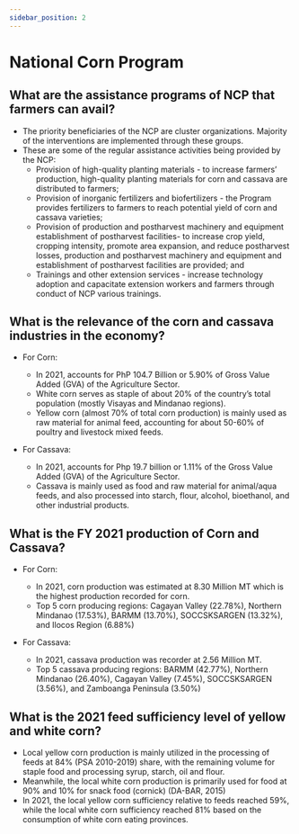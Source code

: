 ```yaml
---
sidebar_position: 2
---
```


# National Corn Program

## What are the assistance programs of NCP that farmers can avail?

- The priority beneficiaries of the NCP are cluster organizations. Majority of the interventions are implemented through these groups.
- These are some of the regular assistance activities being provided by the NCP:
  - Provision of high-quality planting materials - to increase farmers’ production, high-quality planting materials for corn and cassava are distributed to farmers;
  - Provision of inorganic fertilizers and biofertilizers - the Program provides fertilizers to farmers to reach potential yield of corn and cassava varieties;
  - Provision of production and postharvest machinery and equipment establishment of postharvest facilities- to increase crop yield, cropping intensity, promote area expansion, and reduce postharvest losses, production and postharvest machinery and equipment and establishment of postharvest facilities are provided; and
  - Trainings and other extension services - increase technology adoption and capacitate extension workers and farmers through conduct of NCP various trainings.

## What is the relevance of the corn and cassava industries in the economy?

- For Corn:
  - In 2021, accounts for PhP 104.7 Billion or 5.90% of Gross Value Added (GVA) of the Agriculture Sector. 
  - White corn serves as staple of about 20% of the country’s total population (mostly Visayas and Mindanao regions).  
  - Yellow corn (almost 70% of total corn production) is mainly used as raw material for animal feed, accounting for about 50-60% of poultry and livestock mixed feeds.

- For Cassava:
  - In 2021, accounts for Php 19.7 billion or 1.11% of the Gross Value Added (GVA) of the Agriculture Sector.
  - Cassava is mainly used as food and raw material for animal/aqua feeds, and also processed into starch, flour, alcohol, bioethanol, and other industrial products.

## What is the FY 2021 production of Corn and Cassava?

- For Corn:
  - In 2021, corn production was estimated at 8.30 Million MT which is the highest production recorded for corn.
  - Top 5 corn producing regions: Cagayan Valley (22.78%), Northern Mindanao (17.53%), BARMM (13.70%), SOCCSKSARGEN (13.32%), and Ilocos Region (6.88%)

- For Cassava:
  - In 2021, cassava production was recorder at 2.56 Million MT. 
  - Top 5 cassava producing regions: BARMM (42.77%), Northern Mindanao (26.40%), Cagayan Valley (7.45%), SOCCSKSARGEN (3.56%), and Zamboanga Peninsula (3.50%)
  
## What is the 2021 feed sufficiency level of yellow and white corn?

- Local yellow corn production is mainly utilized in the processing of feeds at 84% (PSA 2010-2019) share, with the remaining volume for staple food and processing syrup, starch, oil and flour.
- Meanwhile, the local white corn production is primarily used for food at 90% and 10% for snack food (cornick) (DA-BAR, 2015)
- In 2021, the local yellow corn sufficiency relative to feeds reached 59%, while the local white corn sufficiency reached 81% based on the consumption of white corn eating provinces.

